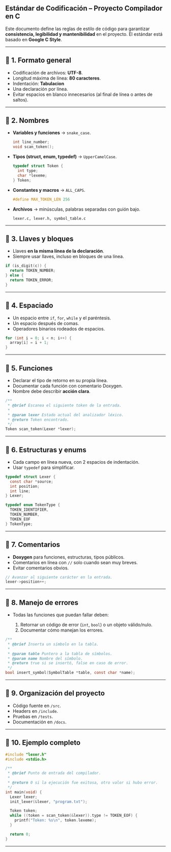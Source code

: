 ## Estándar de Codificación – Proyecto Compilador en C

Este documento define las reglas de estilo de código para garantizar **consistencia, legibilidad y mantenibilidad** en el proyecto. El estándar está basado en **Google C Style**.

---

## 🔹 1. Formato general

* Codificación de archivos: **UTF-8**.
* Longitud máxima de línea: **80 caracteres**.
* Indentación: **Tabulacion**
* Una declaración por línea.
* Evitar espacios en blanco innecesarios (al final de línea o antes de saltos).

---

## 🔹 2. Nombres

* **Variables y funciones** → `snake_case`.

  ```c
  int line_number;
  void scan_token();
  ```

* **Tipos (struct, enum, typedef)** → `UpperCamelCase`.

  ```c
  typedef struct Token {
    int type;
    char *lexeme;
  } Token;
  ```

* **Constantes y macros** → `ALL_CAPS`.

  ```c
  #define MAX_TOKEN_LEN 256
  ```

* **Archivos** → minúsculas, palabras separadas con guión bajo.

  ```
  lexer.c, lexer.h, symbol_table.c
  ```

---

## 🔹 3. Llaves y bloques

* Llaves **en la misma línea de la declaración**.
* Siempre usar llaves, incluso en bloques de una línea.

```c
if (is_digit(c)) {
  return TOKEN_NUMBER;
} else {
  return TOKEN_ERROR;
}
```

---

## 🔹 4. Espaciado

* Un espacio entre `if`, `for`, `while` y el paréntesis.
* Un espacio después de comas.
* Operadores binarios rodeados de espacios.

```c
for (int i = 0; i < n; i++) {
  array[i] = i + 1;
}
```

---

## 🔹 5. Funciones

* Declarar el tipo de retorno en su propia línea.
* Documentar cada función con comentario Doxygen.
* Nombre debe describir **acción clara**.

```c
/**
 * @brief Escanea el siguiente token de la entrada.
 *
 * @param lexer Estado actual del analizador léxico.
 * @return Token encontrado.
 */
Token scan_token(Lexer *lexer);
```

---

## 🔹 6. Estructuras y enums

* Cada campo en línea nueva, con 2 espacios de indentación.
* Usar `typedef` para simplificar.

```c
typedef struct Lexer {
  const char *source;
  int position;
  int line;
} Lexer;

typedef enum TokenType {
  TOKEN_IDENTIFIER,
  TOKEN_NUMBER,
  TOKEN_EOF
} TokenType;
```

---

## 🔹 7. Comentarios

* **Doxygen** para funciones, estructuras, tipos públicos.
* Comentarios en línea con `//` solo cuando sean muy breves.
* Evitar comentarios obvios.

```c
// Avanzar al siguiente carácter en la entrada.
lexer->position++;
```

---

## 🔹 8. Manejo de errores

* Todas las funciones que puedan fallar deben:

  1. Retornar un código de error (`int`, `bool`) o un objeto válido/nulo.
  2. Documentar cómo manejan los errores.

```c
/**
 * @brief Inserta un símbolo en la tabla.
 *
 * @param table Puntero a la tabla de símbolos.
 * @param name Nombre del símbolo.
 * @return true si se insertó, false en caso de error.
 */
bool insert_symbol(SymbolTable *table, const char *name);
```

---

## 🔹 9. Organización del proyecto

* Código fuente en `/src`.
* Headers en `/include`.
* Pruebas en `/tests`.
* Documentación en `/docs`.

---

## 🔹 10. Ejemplo completo

```c
#include "lexer.h"
#include <stdio.h>

/**
 * @brief Punto de entrada del compilador.
 *
 * @return 0 si la ejecución fue exitosa, otro valor si hubo error.
 */
int main(void) {
  Lexer lexer;
  init_lexer(&lexer, "program.txt");

  Token token;
  while ((token = scan_token(&lexer)).type != TOKEN_EOF) {
    printf("Token: %s\n", token.lexeme);
  }

  return 0;
}
```

---